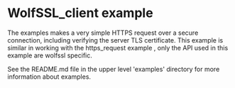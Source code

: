 # WolfSSL_client example

The examples  makes a very simple HTTPS request over a secure connection, including verifying the server TLS certificate.
    This example is similar in working with the https_request example , only the API used in this example are wolfssl specific.

See the README.md file in the upper level 'examples' directory for more information about examples.
